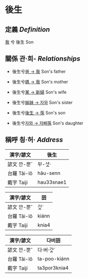 # 後生
## 定義 _Definition_
[我](member1.md) 兮 後生
Son

## 關係 관·희- _Relationships_

- 後生兮[爸 → 我](member1.md) Son's father

- 後生兮[媽 → 我](member1.md) Son's mother

- 後生兮[某 → 新婦](member52.md) Son's wife

- 後生兮[姊妹 → 자와](member20.md) Son's sister

- 後生兮[後生 → 孫](member53.md) Son's son

- 後生兮[자와 → 자뻐孫](member54.md) Son's daughter



## 稱呼 칑·허· _Address_

漢字/諺文 | 後生
--- | ---
諺文 깐-뿐ˆ | ᄒᅷ-세ᇫ·
台羅 Tâi-lô | hāu-senn
戴字 Taiji | hau33snae1


漢字/諺文 | 囝
--- | ---
諺文 깐-뿐ˆ | 갸ᇫˊ
台羅 Tâi-lô | kiánn
戴字 Taiji | knia4


漢字/諺文 | 다버囝
--- | ---
諺文 깐-뿐ˆ | 다·버·갸ᇫˊ
台羅 Tâi-lô | ta-poo-kiánn
戴字 Taiji | ta3por3knia4


